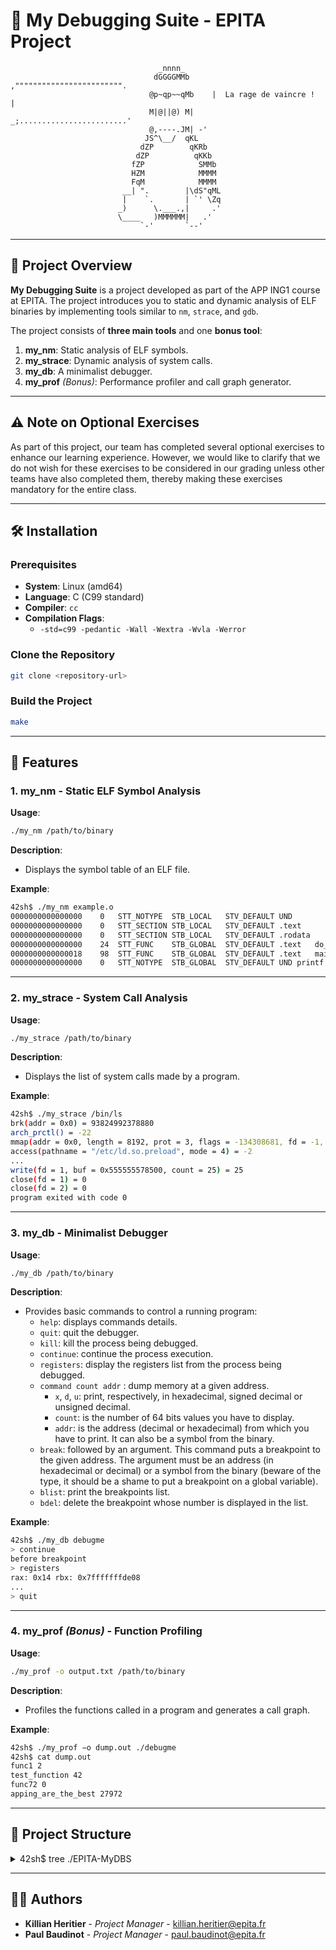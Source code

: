 # 🚀 My Debugging Suite - EPITA Project
```
                                 _nnnn_                      
                                dGGGGMMb     ,"""""""""""""""""""""""".
                               @p~qp~~qMb    |  La rage de vaincre !  |
                               M|@||@) M|   _;........................'
                               @,----.JM| -'
                              JS^\__/  qKL
                             dZP        qKRb
                            dZP          qKKb
                           fZP            SMMb
                           HZM            MMMM
                           FqM            MMMM
                         __| ".        |\dS"qML
                         |    `.       | `' \Zq
                        _)      \.___.,|     .'
                        \____   )MMMMMM|   .'
                             `-'       `--'
```

---

## 📖 Project Overview

**My Debugging Suite** is a project developed as part of the APP ING1 course at EPITA. The project introduces you to static and dynamic analysis of ELF binaries by implementing tools similar to `nm`, `strace`, and `gdb`.

The project consists of **three main tools** and one **bonus tool**:
1. **my_nm**: Static analysis of ELF symbols.
2. **my_strace**: Dynamic analysis of system calls.
3. **my_db**: A minimalist debugger.
4. **my_prof** *(Bonus)*: Performance profiler and call graph generator.

---

## ⚠️ Note on Optional Exercises

As part of this project, our team has completed several optional exercises to enhance our learning experience. However, we would like to clarify that we do not wish for these exercises to be considered in our grading unless other teams have also completed them, thereby making these exercises mandatory for the entire class.

---

## 🛠️ Installation

### Prerequisites

- **System**: Linux (amd64)
- **Language**: C (C99 standard)
- **Compiler**: `cc`
- **Compilation Flags**:
    - `-std=c99 -pedantic -Wall -Wextra -Wvla -Werror`

### Clone the Repository

```bash
git clone <repository-url>
```

### Build the Project

```bash
make
```

---

## 🚀 Features

### 1. **my_nm** - Static ELF Symbol Analysis
**Usage**:
```bash
./my_nm /path/to/binary
```
**Description**:
- Displays the symbol table of an ELF file.

**Example**:
```bash
42sh$ ./my_nm example.o
0000000000000000	0	STT_NOTYPE	STB_LOCAL	STV_DEFAULT	UND
0000000000000000	0	STT_SECTION	STB_LOCAL	STV_DEFAULT	.text
0000000000000000	0	STT_SECTION	STB_LOCAL	STV_DEFAULT	.rodata
0000000000000000	24	STT_FUNC	STB_GLOBAL	STV_DEFAULT	.text	do_calc
0000000000000018	98	STT_FUNC	STB_GLOBAL	STV_DEFAULT	.text	main
0000000000000000	0	STT_NOTYPE	STB_GLOBAL	STV_DEFAULT	UND	printf
```

---

### 2. **my_strace** - System Call Analysis
**Usage**:
```bash
./my_strace /path/to/binary
```
**Description**:
- Displays the list of system calls made by a program.

**Example**:
```bash
42sh$ ./my_strace /bin/ls
brk(addr = 0x0) = 93824992378880
arch_prctl() = -22
mmap(addr = 0x0, length = 8192, prot = 3, flags = -134308681, fd = -1, offset = 0) = 140737353854976
access(pathname = "/etc/ld.so.preload", mode = 4) = -2
...
write(fd = 1, buf = 0x555555578500, count = 25) = 25
close(fd = 1) = 0
close(fd = 2) = 0
program exited with code 0
```

---

### 3. **my_db** - Minimalist Debugger
**Usage**:
```bash
./my_db /path/to/binary
```
**Description**:
- Provides basic commands to control a running program:
    - `help`: displays commands details.
    - `quit`: quit the debugger.
    - `kill`: kill the process being debugged.
    - `continue`: continue the process execution.
    - `registers`: display the registers list from the process being debugged.
    - `command count addr` : dump memory at a given address.
      - `x`, `d`, `u`: print, respectively, in hexadecimal, signed decimal or unsigned decimal.
      - `count`: is the number of 64 bits values you have to display.
      - `addr`: is the address (decimal or hexadecimal) from which you have to print. It can also be a symbol from the binary.
    - `break`: followed by an argument. This command puts a breakpoint to the given address. The argument must be an address (in hexadecimal or decimal) or a symbol from the binary (beware of the type, it should be a shame to put a breakpoint on a global variable).
    - `blist`: print the breakpoints list.
    - `bdel`: delete the breakpoint whose number is displayed in the list.

**Example**:
```bash
42sh$ ./my_db debugme
> continue
before breakpoint
> registers
rax: 0x14 rbx: 0x7fffffffde08
...
> quit
```

---

### 4. **my_prof** *(Bonus)* - Function Profiling
**Usage**:
```bash
./my_prof -o output.txt /path/to/binary
```
**Description**:
- Profiles the functions called in a program and generates a call graph.

**Example**:
```bash
42sh$ ./my_prof −o dump.out ./debugme
42sh$ cat dump.out
func1 2
test_function 42
func72 0
apping_are_the_best 27972
```

---

## 📂 Project Structure
<details>
<summary>42sh$ tree ./EPITA-MyDBS</summary>

```bash
mydbs/
├── my_db/
│   ├── Makefile
│   └── src/
│       ├── my_db.c
│       ├── my_db.h
│       ├── commands.c
│       ├── commands.h
│       ├── utils.c
│       └── utils.h
├── my_nm/
│   ├── Makefile
│   └── src/
│       ├── my_nm.c
│       └── my_nm.h
├── my_prof/
│   ├── Makefile
│   └── src/
│       ├── my_prof.c
│       └── my_prof.h
├── my_strace/
│   ├── Makefile
│   └── src/
│       ├── my_strace.c
│       ├── my_strace.h
│       ├── utils.c
│       └── utils.h
├── README.md
└── TODO.md
```
</details>

---

## 👨‍💻 Authors

- **Killian Heritier** - *Project Manager* - [killian.heritier@epita.fr](mailto:killian.heritier@epita.fr)
- **Paul Baudinot** - *Project Manager* - [paul.baudinot@epita.fr](mailto:paul.baudinot@epita.fr)

